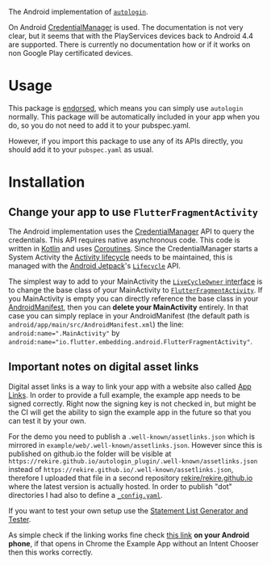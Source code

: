 The Android implementation of [`autologin`](https://pub.dev/packages/autologin).

On Android [CredentialManager] is used. The documentation is not very clear,
but it seems that with the PlayServices devices back to Android 4.4 are
supported. There is currently no documentation how or if it works on non Google
Play certificated devices.

# Usage

This package is [endorsed][endorsed_link], which means you can simply use
`autologin` normally. This package will be automatically included in your app
when you do, so you do not need to add it to your pubspec.yaml.

However, if you import this package to use any of its APIs directly, you should
add it to your `pubspec.yaml` as usual.

# Installation

## Change your app to use `FlutterFragmentActivity`

The Android implementation uses the [CredentialManager] API to query the
credentials. This API requires native asynchronous code. This code is written in
[Kotlin] and uses [Coroutines]. Since the CredentialManager starts a System
Activity the [Activity lifecycle] needs to be maintained, this is managed with
the [Android Jetpack]'s [`Lifecycle`][lifecycle-api] API.

The simplest way to add to your MainActivity the
[`LiveCycleOwner` interface][LifecycleOwner] is to change the
base class of your MainActivity to
[`FlutterFragmentActivity`][FlutterFragmentActivity].
If you MainActivity is empty you can directly reference the base class in your
[AndroidManifest], then you can **delete your MainActivity** entirely. In that
case you can simply replace in your AndroidManifest (the default path is
`android/app/main/src/AndroidManifest.xml`) the line:
`android:name=".MainActivity"` by
`android:name="io.flutter.embedding.android.FlutterFragmentActivity"`.

## Important notes on digital asset links

Digital asset links is a way to link your app with a website also called
[App Links]. In order to provide a full example, the example app needs to be
signed correctly. Right now the signing key is not checked in, but might be the
CI will get the ability to sign the example app in the future so that you can
test it by your own.

For the demo you need to publish a `.well-known/assetlinks.json` which is
mirrored in `example/web/.well-known/assetlinks.json`. However since this is
published on github.io the folder will be visible at
`https://rekire.github.io/autologin_plugin/.well-known/assetlinks.json` instead
of `https://rekire.github.io/.well-known/assetlinks.json`, therefore I uploaded
that file in a second repository
[rekire/rekire.github.io](https://github.com/rekire/rekire.github.io) where the
latest version is actually hosted. In order to publish "dot" directories I had
also to define a [`_config.yaml`][config-yaml].

If you want to test your own setup use the
[Statement List Generator and Tester][asset-links-generator].

As simple check if the linking works fine check [this link][test-deeplink] **on
your Android phone**, if that opens in Chrome the Example App without an Intent
Chooser then this works correctly.


[endorsed_link]: https://flutter.dev/docs/development/packages-and-plugins/developing-packages#endorsed-federated-plugin
[CredentialManager]: https://developer.android.com/reference/kotlin/androidx/credentials/CredentialManager
[AndroidManifest]: https://developer.android.com/guide/topics/manifest/manifest-intro
[App Links]: https://developer.android.com/training/app-links/index.html
[Kotlin]: https://kotlinlang.org
[Coroutines]: https://kotlinlang.org/docs/coroutines-guide.html
[Activity Lifecycle]: https://developer.android.com/guide/components/activities/activity-lifecycle
[Android Jetpack]: https://developer.android.com/jetpack
[lifecycle-api]: https://developer.android.com/reference/androidx/lifecycle/Lifecycle
[LifecycleOwner]: https://developer.android.com/reference/androidx/lifecycle/LifecycleOwner
[FlutterFragmentActivity]: https://api.flutter.dev/javadoc/io/flutter/embedding/android/FlutterFragmentActivity.html
[config-yaml]: https://github.com/rekire/rekire.github.io/blob/main/_config.yaml
[asset-links-generator]: https://developers.google.com/digital-asset-links/tools/generator
[test-deeplink]: https://rekire.github.io/autologin_plugin/demo
